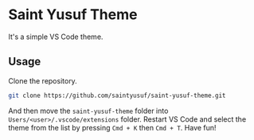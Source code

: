 # Saint Yusuf Theme

It's a simple VS Code theme.

## Usage

Clone the repository.

```bash
git clone https://github.com/saintyusuf/saint-yusuf-theme.git
```

And then move the `saint-yusuf-theme` folder into `Users/<user>/.vscode/extensions` folder. Restart VS Code and select the theme from the list by pressing `Cmd + K` then `Cmd + T`. Have fun!
